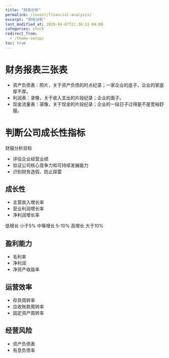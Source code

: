 ```yaml
---
title: "财务分析"
permalink: /invest/financial-analysis/
excerpt: "财务分析"
last_modified_at: 2020-04-07T21:36:11-04:00
categories: stock
redirect_from:
  - /theme-setup/
toc: true
---
```


# 财务报表三张表

- 资产负债表：照片，关于资产负债的时点纪录；一家企业的底子，企业的家底厚不厚。
- 利润表：录像，关于收入支出的片段纪录；企业的面子。
- 现金流量表：录像，关于现金的片段纪录；企业的一段日子过得是不是宽裕舒服。

# 判断公司成长性指标

财报分析目标
 
- 评估企业经营业绩
- 验证公司核心竞争力和可持续发展能力
- 识别财务造假、防止踩雷

## 成长性
- 主营收入增长率
- 营业利润增长率
- 净利润增长率

低增长  小于5%
中等增长 5-10%
高增长  大于10%

## 盈利能力
- 毛利率
- 净利润
- 净资产收益率

## 运营效率 
- 存货周转率
- 应收账款周转率
- 固定资产周转率

## 经营风险
- 资产负债表
- 有息负债率